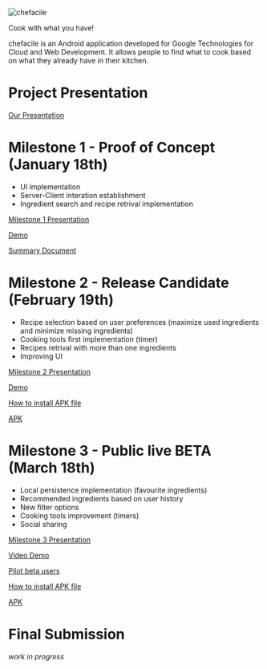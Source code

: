 ![chefacile](http://i.imgur.com/XBNltpK.png)

Cook with what you have!

chefacile is an Android application developed for Google Technologies for Cloud and Web Development.
It allows people to find what to cook based on what they already have in their kitchen.

Project Presentation
==============
[Our Presentation](https://drive.google.com/file/d/0B9evljug-_nSQjZ6aFBQcmI0X1U/view?usp=sharing)

Milestone 1 - Proof of Concept (January 18th)
==============

 - UI implementation 
 - Server-Client interation establishment
 - Ingredient search and recipe retrival implementation 
 
[Milestone 1 Presentation](https://drive.google.com/file/d/0B0hoAFPxDfD8czEyMDJSQllEc0E/view?usp=sharing)

[Demo](https://youtu.be/k9cADfh3Boc)

[Summary Document](https://docs.google.com/document/d/1QTiA4b_IPm1uGKxoHOO3XFvm7b4-HfZuwvF7n75-u8E/edit?usp=sharing)


Milestone 2 - Release Candidate (February 19th)
==============

 - Recipe selection based on user preferences (maximize used ingredients and minimize missing ingredients) 
 - Cooking tools first implementation (timer)
 - Recipes retrival with more than one ingredients
 - Improving UI


[Milestone 2 Presentation](https://drive.google.com/file/d/0B0hoAFPxDfD8UUs3aGZlb19tY3c/view?usp=sharing)

[Demo](https://www.youtube.com/watch?v=bm_YXZJuBcA)

[How to install APK file](https://docs.google.com/document/d/1EpddWhj_oxli7d4z6F_LENTE5ODiDaLthk1a3vVGGGo/edit?usp=sharing)

[APK](https://drive.google.com/file/d/0B0hoAFPxDfD8Ym5XeGlXa2x2WnM/view?usp=sharing)

Milestone 3 - Public live BETA (March 18th) 
==============

 - Local persistence implementation (favourite ingredients) 
 - Recommended ingredients based on user history
 - New filter options
 - Cooking tools improvement (timers)
 - Social sharing


[Milestone 3 Presentation](https://drive.google.com/file/d/0B0hoAFPxDfD8RldsZWt1a2EzRzg/view?usp=sharing)

[Video Demo](https://www.youtube.com/watch?v=a9iO1zWWwfs&feature=youtu.be)

[Pilot beta users](https://docs.google.com/document/d/1vogxguGMd6vkbzM4r5ZfRb7fLjayfuDzq50VtQWUICM/edit?usp=sharing)

[How to install APK file](https://docs.google.com/document/d/1EpddWhj_oxli7d4z6F_LENTE5ODiDaLthk1a3vVGGGo/edit?usp=sharing)

[APK](https://drive.google.com/file/d/0B0hoAFPxDfD8Vlo5Q2MtRlVfclU/view?usp=sharing)

Final Submission
==============

*work in progress*
